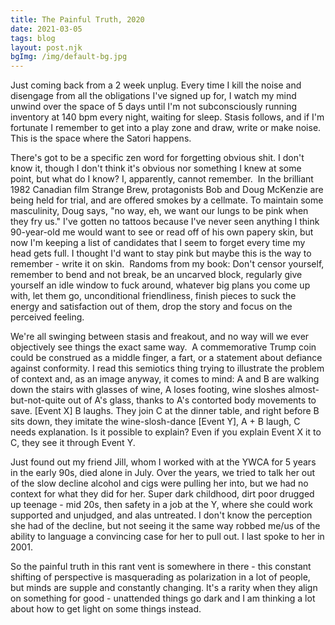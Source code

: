 ```yaml
---
title: The Painful Truth, 2020
date: 2021-03-05
tags: blog
layout: post.njk
bgImg: /img/default-bg.jpg
---
```

Just coming back from a 2 week unplug. Every time I kill the noise and disengage from all the obligations I've signed up for, I watch my mind unwind over the space of 5 days until I'm not subconsciously running inventory at 140 bpm every night, waiting for sleep. Stasis follows, and if I'm fortunate I remember to get into a play zone and draw, write or make noise. This is the space where the Satori happens.

There's got to be a specific zen word for forgetting obvious shit. I don't know it, though I don't think it's obvious nor something I knew at some point, but what do I know? I, apparently, cannot remember.  In the brilliant 1982 Canadian film Strange Brew, protagonists Bob and Doug McKenzie are being held for trial, and are offered smokes by a cellmate. To maintain some masculinity, Doug says, "no way, eh, we want our lungs to be pink when they fry us." I've gotten no tattoos because I've never seen anything I think 90-year-old me would want to see or read off of his own papery skin, but now I'm keeping a list of candidates that I seem to forget every time my head gets full. I thought I'd want to stay pink but maybe this is the way to remember - write it on skin.  Randoms from my book: Don't censor yourself, remember to bend and not break, be an uncarved block, regularly give yourself an idle window to fuck around, whatever big plans you come up with, let them go, unconditional friendliness, finish pieces to suck the energy and satisfaction out of them, drop the story and focus on the perceived feeling.

We're all swinging between stasis and freakout, and no way will we ever objectively see things the exact same way.  A commemorative Trump coin could be construed as a middle finger, a fart, or a statement about defiance against conformity. I read this semiotics thing trying to illustrate the problem of context and, as an image anyway, it comes to mind: A and B are walking down the stairs with glasses of wine, A loses footing, wine sloshes almost-but-not-quite out of A's glass, thanks to A's contorted body movements to save. [Event X] B laughs. They join C at the dinner table, and right before B sits down, they imitate the wine-slosh-dance [Event Y], A + B laugh, C needs explanation. Is it possible to explain? Even if you explain Event X it to C, they see it through Event Y.

Just found out my friend Jill, whom I worked with at the YWCA for 5 years in the early 90s, died alone in July. Over the years, we tried to talk her out of the slow decline alcohol and cigs were pulling her into, but we had no context for what they did for her. Super dark childhood, dirt poor drugged up teenage - mid 20s, then safety in a job at the Y, where she could work supported and unjudged, and alas untreated. I don't know the perception she had of the decline, but not seeing it the same way robbed me/us of the ability to language a convincing case for her to pull out. I last spoke to her in 2001.

So the painful truth in this rant vent is somewhere in there - this constant shifting of perspective is masquerading as polarization in a lot of people, but minds are supple and constantly changing. It's a rarity when they align on something for good - unattended things go dark and I am thinking a lot about how to get light on some things instead.
